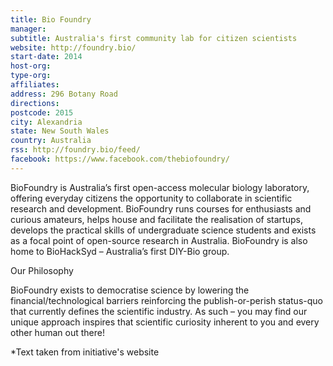 ```yaml
---
title: Bio Foundry
manager:
subtitle: Australia's first community lab for citizen scientists
website: http://foundry.bio/
start-date: 2014
host-org:
type-org:
affiliates:
address: 296 Botany Road
directions:
postcode: 2015
city: Alexandria
state: New South Wales
country: Australia
rss: http://foundry.bio/feed/
facebook: https://www.facebook.com/thebiofoundry/
---
```


BioFoundry is Australia’s first open-access molecular biology laboratory, offering everyday citizens the opportunity to collaborate in scientific research and development. BioFoundry runs courses for enthusiasts and curious amateurs, helps house and facilitate the realisation of startups, develops the practical skills of undergraduate science students and exists as a focal point of open-source research in Australia. BioFoundry is also home to BioHackSyd – Australia’s first DIY-Bio group.

Our Philosophy

BioFoundry exists to democratise science by lowering the financial/technological barriers reinforcing the publish-or-perish status-quo that currently defines the scientific industry. As such – you may find our unique approach inspires that scientific curiosity inherent to you and every other human out there!


\*Text taken from initiative's website
